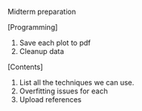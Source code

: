 Midterm preparation

[Programming]
1. Save each plot to pdf
3. Cleanup data

[Contents]
1. List all the techniques we can use.
2. Overfitting issues for each 
3. Upload references

